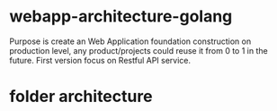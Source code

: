 # webapp-architecture-golang
Purpose is create an Web Application foundation construction on production level, any product/projects could reuse it from 0 to 1 in the future.
First version focus on Restful API service. 

# folder architecture
